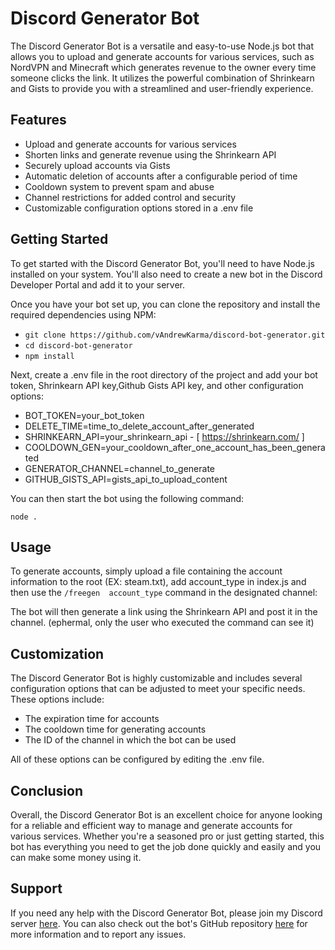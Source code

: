 # Discord Generator Bot

The Discord Generator Bot is a versatile and easy-to-use Node.js bot that allows you to upload and generate accounts for various services, such as NordVPN and Minecraft which generates revenue to the owner every time someone clicks the link. It utilizes the powerful combination of Shrinkearn and Gists to provide you with a streamlined and user-friendly experience.

## Features

- Upload and generate accounts for various services
- Shorten links and generate revenue using the Shrinkearn API
- Securely upload accounts via Gists
- Automatic deletion of accounts after a configurable period of time
- Cooldown system to prevent spam and abuse
- Channel restrictions for added control and security
- Customizable configuration options stored in a .env file

## Getting Started

To get started with the Discord Generator Bot, you'll need to have Node.js installed on your system. You'll also need to create a new bot in the Discord Developer Portal and add it to your server.

Once you have your bot set up, you can clone the repository and install the required dependencies using NPM:

- `git clone https://github.com/vAndrewKarma/discord-bot-generator.git`
- `cd discord-bot-generator`
- `npm install`

Next, create a .env file in the root directory of the project and add your bot token, Shrinkearn API key,Github Gists API key, and other configuration options:

- BOT_TOKEN=your_bot_token
- DELETE_TIME=time_to_delete_account_after_generated
- SHRINKEARN_API=your_shrinkearn_api - [ https://shrinkearn.com/ ]
- COOLDOWN_GEN=your_cooldown_after_one_account_has_been_generated
- GENERATOR_CHANNEL=channel_to_generate
- GITHUB_GISTS_API=gists_api_to_upload_content


You can then start the bot using the following command:

`node .`


## Usage

To generate accounts, simply upload a file containing the account information to the root (EX: steam.txt), add account_type  in index.js and then use the `/freegen  account_type` command in the designated channel:

The bot will then generate a link using the Shrinkearn API and post it in the channel. (ephermal, only the user who executed the command can see it)

## Customization

The Discord Generator Bot is highly customizable and includes several configuration options that can be adjusted to meet your specific needs. These options include:

- The expiration time for accounts
- The cooldown time for generating accounts
- The ID of the channel in which the bot can be used

All of these options can be configured by editing the .env file.

## Conclusion

Overall, the Discord Generator Bot is an excellent choice for anyone looking for a reliable and efficient way to manage and generate accounts for various services. Whether you're a seasoned pro or just getting started, this bot has everything you need to get the job done quickly and easily and you can make some money using it.

## Support

If you need any help with the Discord Generator Bot, please join my Discord server [here](https://discord.gg/nvkRNYk5Ww). You can also check out the bot's GitHub repository [here](https://github.com/vAndrewKarma/discord-bot-generator) for more information and to report any issues.

